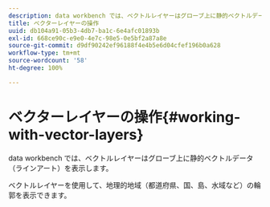 ```yaml
---
description: data workbench では、ベクトルレイヤーはグローブ上に静的ベクトルデータ（ラインアート）を表示します。
title: ベクターレイヤーの操作
uuid: db104a91-05b3-4db7-ba1c-6e4afc01893b
exl-id: 668ce90c-e9e0-4e7c-98e5-0e5bf2a87a8e
source-git-commit: d9df90242ef96188f4e4b5e6d04cfef196b0a628
workflow-type: tm+mt
source-wordcount: '58'
ht-degree: 100%

---
```


# ベクターレイヤーの操作{#working-with-vector-layers}

data workbench では、ベクトルレイヤーはグローブ上に静的ベクトルデータ（ラインアート）を表示します。

ベクトルレイヤーを使用して、地理的地域（都道府県、国、島、水域など）の輪郭を表示できます。
